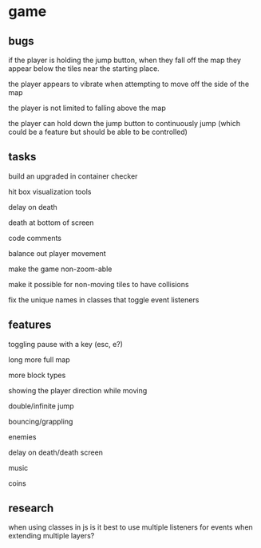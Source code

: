 # game

## bugs

if the player is holding the jump button, when they fall off the map they appear below the tiles near the starting place.


the player appears to vibrate when attempting to move off the side of the map

the player is not limited to falling above the map

the player can hold down the jump button to continuously jump (which could be a feature but should be able to be controlled)

## tasks

build an upgraded in container checker

hit box visualization tools

delay on death

death at bottom of screen

code comments

balance out player movement

make the game non-zoom-able

make it possible for non-moving tiles to have collisions

fix the unique names in classes that toggle event listeners

## features

toggling pause with a key (esc, e?)

long more full map

more block types

showing the player direction while moving

double/infinite jump

bouncing/grappling

enemies

delay on death/death screen

music

coins

## research

when using classes in js is it best to use multiple listeners for events when extending multiple layers?
